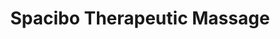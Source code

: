 ---
title: "Spacibo Therapeutic Massage"
url: /coral-springs/spacibo-therapeutic-massage/
shop: massage
---